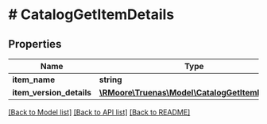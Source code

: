 # # CatalogGetItemDetails

## Properties

Name | Type | Description | Notes
------------ | ------------- | ------------- | -------------
**item_name** | **string** |  | [optional]
**item_version_details** | [**\RMoore\Truenas\Model\CatalogGetItemDetails1**](CatalogGetItemDetails1.md) |  | [optional]

[[Back to Model list]](../../README.md#models) [[Back to API list]](../../README.md#endpoints) [[Back to README]](../../README.md)
